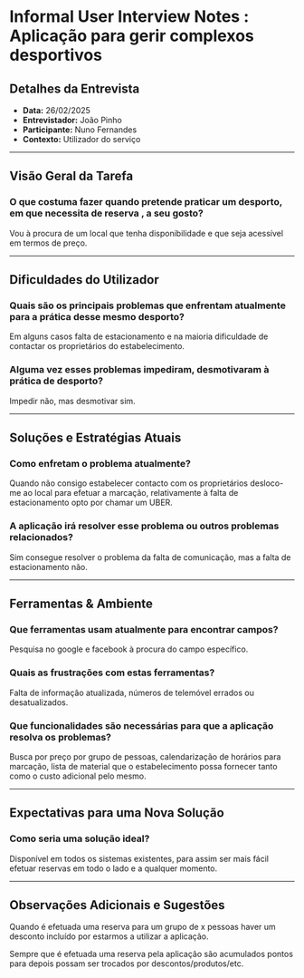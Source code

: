 # Informal User Interview Notes :  Aplicação para gerir complexos desportivos

## **Detalhes da Entrevista**
- **Data:**  26/02/2025
- **Entrevistador:** João Pinho
- **Participante:** Nuno Fernandes
- **Contexto:**  Utilizador do serviço

---

## **Visão Geral da Tarefa**
### **O que costuma fazer quando pretende praticar um desporto, em que necessita de reserva , a seu gosto?**
Vou à procura de um local que tenha disponibilidade e que seja acessível em termos de preço.

---

## **Dificuldades do Utilizador**
### **Quais são os principais problemas que enfrentam atualmente para a prática desse mesmo desporto?**
Em alguns casos falta de estacionamento e na maioria dificuldade de contactar os proprietários do estabelecimento.
### **Alguma vez esses problemas impediram, desmotivaram à prática de desporto?**  
Impedir não, mas desmotivar sim.


---

## **Soluções e Estratégias Atuais**
### **Como enfretam o problema atualmente?**
Quando não consigo estabelecer contacto com os proprietários desloco-me ao local para efetuar a marcação, relativamente à falta de estacionamento opto por chamar um UBER.
### **A aplicação irá resolver esse problema ou outros problemas relacionados?**
Sim consegue resolver o problema da falta de comunicação, mas a falta de estacionamento não.

---

## **Ferramentas & Ambiente**
### **Que ferramentas usam atualmente para encontrar campos?**
Pesquisa no google e facebook à procura do campo específico.

### **Quais as frustrações com estas ferramentas?**
Falta de informação atualizada, números de telemóvel errados ou desatualizados.

### **Que funcionalidades são necessárias para que a aplicação resolva os problemas?**
Busca por preço por grupo de pessoas, calendarização de horários para marcação, lista de material que o estabelecimento possa fornecer tanto como o custo adicional pelo mesmo.

---

## **Expectativas para uma Nova Solução**
### **Como seria uma solução ideal?**
Disponível em todos os sistemas existentes, para assim ser mais fácil efetuar reservas em todo o lado e a qualquer momento.



---

## **Observações Adicionais e Sugestões**

Quando é efetuada uma reserva para um grupo de x pessoas haver um desconto incluído por estarmos a utilizar a aplicação.

Sempre que é efetuada uma reserva pela aplicação são acumulados pontos para depois possam ser trocados por descontos/produtos/etc.
